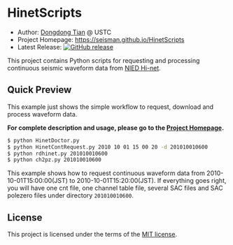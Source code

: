 # HinetScripts

- Author: [Dongdong Tian](https://github.com/seisman) @ USTC
- Project Homepage: https://seisman.github.io/HinetScripts
- Latest Release: [![GitHub release](https://img.shields.io/github/release/seisman/HinetScripts.svg)](https://github.com/seisman/HinetScripts/releases)

This project contains Python scripts for requesting and processing continuous seismic waveform data from [NIED Hi-net][].


## Quick Preview

This example just shows the simple workflow to request, download and process waveform data.

**For complete description and usage, please go to the [Project Homepage](https://seisman.github.io/HinetScripts/).**

~~~bash
$ python HinetDoctor.py
$ python HinetContRequest.py 2010 10 01 15 00 20 -d 201010010600
$ python rdhinet.py 201010010600
$ python ch2pz.py 201010010600
~~~

This example shows how to request continuous waveform data from 2010-10-01T15:00:00(JST) to 2010-10-01T15:20:00(JST).
If everything goes right, you will have one cnt file, one channel table file,
several SAC files and SAC polezero files under directory `201010010600`.

## License

This project is licensed under the terms of the [MIT license](LICENSE).

[NIED Hi-net]: http://www.hinet.bosai.go.jp
